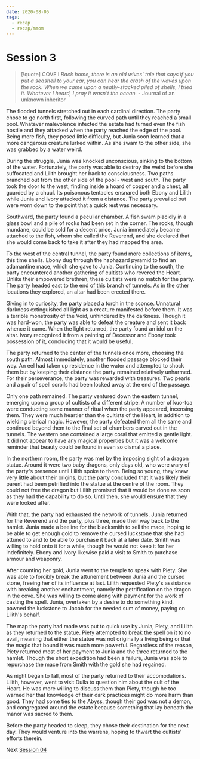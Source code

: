 ```yaml
---
date: 2020-08-05
tags:
  - recap
  - recap/mmom
---
```

# Session 3

>[!quote] COVE I
>*Back home, there is an old wives' tale that says if you put a seashell to your ear, you can hear the crash of the waves upon the rock. When we came upon a neatly-stacked piled of shells, I tried it. Whatever I heard, I pray it wasn't the ocean.*
>\- Journal of an unknown inheritor

The flooded tunnels stretched out in each cardinal direction. The party chose to go north first, following the curved path until they reached a small pool. Whatever malevolence infected the estate had turned even the fish hostile and they attacked when the party reached the edge of the pool. Being mere fish, they posed little difficulty, but Junia soon learned that a more dangerous creature lurked within. As she swam to the other side, she was grabbed by a water weird.

During the struggle, Junia was knocked unconscious, sinking to the bottom of the water. Fortunately, the party was able to destroy the weird before she suffocated and Lilith brought her back to consciousness. Two paths branched out from the other side of the pool - west and south. The party took the door to the west, finding inside a hoard of copper and a chest, all guarded by a chuul. Its poisonous tentacles ensnared both Ebony and Lilith while Junia and Ivory attacked it from a distance. The party prevailed but were worn down to the point that a quick rest was necessary.

Southward, the party found a peculiar chamber. A fish swam placidly in a glass bowl and a pile of rocks had been set in the corner. The rocks, though mundane, could be sold for a decent price. Junia immediately became attached to the fish, whom she called the Reverend, and she declared that she would come back to take it after they had mapped the area.

To the west of the central tunnel, the party found more collections of items, this time shells. Ebony dug through the haphazard pyramid to find an adamantine mace, which she gave to Junia. Continuing to the south, the party encountered another gathering of cultists who revered the Heart. Unlike their empowered brethren, these cultists were no match for the party. The party headed east to the end of this branch of tunnels. As in the other locations they explored, an altar had been erected there.

Giving in to curiosity, the party placed a torch in the sconce. Unnatural darkness extinguished all light as a creature manifested before them. It was a terrible monstrosity of the Void, unhindered by the darkness. Though it was hard-won, the party was able to defeat the creature and sent it back whence it came. When the light returned, the party found an idol on the altar. Ivory recognized it from a painting of Decessor and Ebony took possession of it, concluding that it would be useful.

The party returned to the center of the tunnels once more, choosing the south path. Almost immediately, another flooded passage blocked their way. An eel had taken up residence in the water and attempted to shock them but by keeping their distance the party remained relatively unharmed. For their perseverance, the party was rewarded with treasures. Two pearls and a pair of spell scrolls had been locked away at the end of the passage.

Only one path remained. The party ventured down the eastern tunnel, emerging upon a group of cultists of a different stripe. A number of kuo-toa were conducting some manner of ritual when the party appeared, incensing them. They were much heartier than the cultists of the Heart, in addition to wielding clerical magic. However, the party defeated them all the same and continued beyond them to the final set of chambers carved out in the tunnels. The western one contained a large coral that emitted a gentle light. It did not appear to have any magical properties but it was a welcome reminder that beauty could be found in even so dismal a place.

In the northern room, the party was met by the imposing sight of a dragon statue. Around it were two baby dragons, only days old, who were wary of the party's presence until Lilith spoke to them. Being so young, they knew very little about their origins, but the party concluded that it was likely their parent had been petrified into the statue at the centre of the room. They could not free the dragon but Lilith promised that it would be done as soon as they had the capability to do so. Until then, she would ensure that they were looked after.

With that, the party had exhausted the network of tunnels. Junia returned for the Reverend and the party, plus three, made their way back to the hamlet. Junia made a beeline for the blacksmith to sell the mace, hoping to be able to get enough gold to remove the cursed luckstone that she had attuned to and to be able to purchase it back at a later date. Smith was willing to hold onto it for a while, though he would not keep it for her indefinitely. Ebony and Ivory likewise paid a visit to Smith to purchase armour and weaponry.

After counting her gold, Junia went to the temple to speak with Piety. She was able to forcibly break the attunement between Junia and the cursed stone, freeing her of its influence at last. Lilith requested Piety's assistance with breaking another enchantment, namely the petrification on the dragon in the cove. She was willing to come along with payment for the work of casting the spell. Junia, overtaken by a desire to do something kind, pawned the luckstone to Jacob for the needed sum of money, paying on Lilith's behalf.

The map the party had made was put to quick use by Junia, Piety, and Lilith as they returned to the statue. Piety attempted to break the spell on it to no avail, meaning that either the statue was not originally a living being or that the magic that bound it was much more powerful. Regardless of the reason, Piety returned most of her payment to Junia and the three returned to the hamlet. Though the short expedition had been a failure, Junia was able to repurchase the mace from Smith with the gold she had regained.

As night began to fall, most of the party returned to their accomodations. Lilith, however, went to visit Dulla to question him about the cult of the Heart. He was more willing to discuss them than Piety, though he too warned her that knowledge of their dark practices might do more harm than good. They had some ties to the Abyss, though their god was not a demon, and congregated around the estate because something that lay beneath the manor was sacred to them.

Before the party headed to sleep, they chose their destination for the next day. They would venture into the warrens, hoping to thwart the cultists' efforts therein.

Next
[Session 04](Recaps/Midnight%20Manor%20of%20Madness/Session%2004.md)